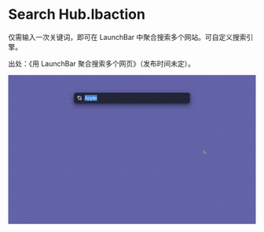 # Search Hub.lbaction

仅需输入一次关键词，即可在 LaunchBar 中聚合搜索多个网站。可自定义搜索引擎。

出处：《用 LaunchBar 聚合搜索多个网页》（发布时间未定）。

![img](img.gif)